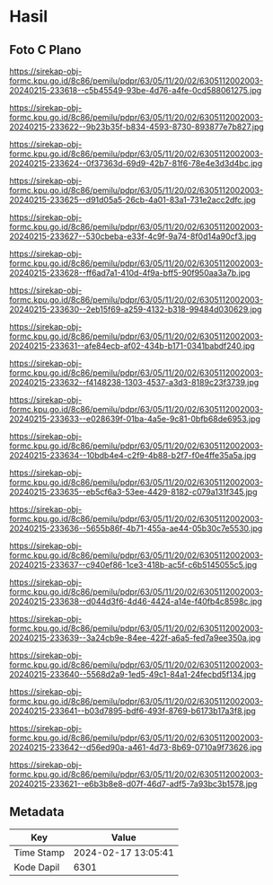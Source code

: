 # Hasil

## Foto C Plano

https://sirekap-obj-formc.kpu.go.id/8c86/pemilu/pdpr/63/05/11/20/02/6305112002003-20240215-233618--c5b45549-93be-4d76-a4fe-0cd588061275.jpg

https://sirekap-obj-formc.kpu.go.id/8c86/pemilu/pdpr/63/05/11/20/02/6305112002003-20240215-233622--9b23b35f-b834-4593-8730-893877e7b827.jpg

https://sirekap-obj-formc.kpu.go.id/8c86/pemilu/pdpr/63/05/11/20/02/6305112002003-20240215-233624--0f37363d-69d9-42b7-81f6-78e4e3d3d4bc.jpg

https://sirekap-obj-formc.kpu.go.id/8c86/pemilu/pdpr/63/05/11/20/02/6305112002003-20240215-233625--d91d05a5-26cb-4a01-83a1-731e2acc2dfc.jpg

https://sirekap-obj-formc.kpu.go.id/8c86/pemilu/pdpr/63/05/11/20/02/6305112002003-20240215-233627--530cbeba-e33f-4c9f-9a74-8f0d14a90cf3.jpg

https://sirekap-obj-formc.kpu.go.id/8c86/pemilu/pdpr/63/05/11/20/02/6305112002003-20240215-233628--ff6ad7a1-410d-4f9a-bff5-90f950aa3a7b.jpg

https://sirekap-obj-formc.kpu.go.id/8c86/pemilu/pdpr/63/05/11/20/02/6305112002003-20240215-233630--2eb15f69-a259-4132-b318-99484d030629.jpg

https://sirekap-obj-formc.kpu.go.id/8c86/pemilu/pdpr/63/05/11/20/02/6305112002003-20240215-233631--afe84ecb-af02-434b-b171-0341babdf240.jpg

https://sirekap-obj-formc.kpu.go.id/8c86/pemilu/pdpr/63/05/11/20/02/6305112002003-20240215-233632--f4148238-1303-4537-a3d3-8189c23f3739.jpg

https://sirekap-obj-formc.kpu.go.id/8c86/pemilu/pdpr/63/05/11/20/02/6305112002003-20240215-233633--e028639f-01ba-4a5e-9c81-0bfb68de6953.jpg

https://sirekap-obj-formc.kpu.go.id/8c86/pemilu/pdpr/63/05/11/20/02/6305112002003-20240215-233634--10bdb4e4-c2f9-4b88-b2f7-f0e4ffe35a5a.jpg

https://sirekap-obj-formc.kpu.go.id/8c86/pemilu/pdpr/63/05/11/20/02/6305112002003-20240215-233635--eb5cf6a3-53ee-4429-8182-c079a131f345.jpg

https://sirekap-obj-formc.kpu.go.id/8c86/pemilu/pdpr/63/05/11/20/02/6305112002003-20240215-233636--5655b86f-4b71-455a-ae44-05b30c7e5530.jpg

https://sirekap-obj-formc.kpu.go.id/8c86/pemilu/pdpr/63/05/11/20/02/6305112002003-20240215-233637--c940ef86-1ce3-418b-ac5f-c6b5145055c5.jpg

https://sirekap-obj-formc.kpu.go.id/8c86/pemilu/pdpr/63/05/11/20/02/6305112002003-20240215-233638--d044d3f6-4d46-4424-a14e-f40fb4c8598c.jpg

https://sirekap-obj-formc.kpu.go.id/8c86/pemilu/pdpr/63/05/11/20/02/6305112002003-20240215-233639--3a24cb9e-84ee-422f-a6a5-fed7a9ee350a.jpg

https://sirekap-obj-formc.kpu.go.id/8c86/pemilu/pdpr/63/05/11/20/02/6305112002003-20240215-233640--5568d2a9-1ed5-49c1-84a1-24fecbd5f134.jpg

https://sirekap-obj-formc.kpu.go.id/8c86/pemilu/pdpr/63/05/11/20/02/6305112002003-20240215-233641--b03d7895-bdf6-493f-8769-b6173b17a3f8.jpg

https://sirekap-obj-formc.kpu.go.id/8c86/pemilu/pdpr/63/05/11/20/02/6305112002003-20240215-233642--d56ed90a-a461-4d73-8b69-0710a9f73626.jpg

https://sirekap-obj-formc.kpu.go.id/8c86/pemilu/pdpr/63/05/11/20/02/6305112002003-20240215-233621--e6b3b8e8-d07f-46d7-adf5-7a93bc3b1578.jpg


## Metadata

| Key        | Value               |
| ---------- | ------------------- |
| Time Stamp | 2024-02-17 13:05:41 |
| Kode Dapil | 6301                |




